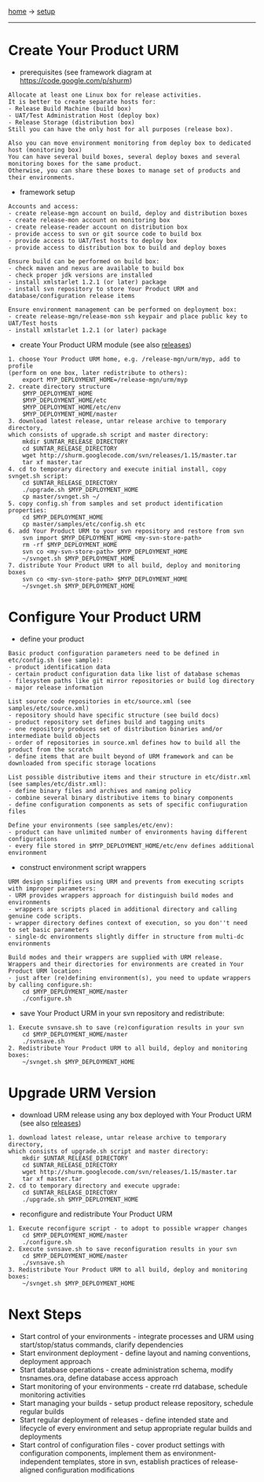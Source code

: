 [home](home.md) -> [setup](setup.md)



---


# Create Your Product URM #

  * prerequisites (see framework diagram at https://code.google.com/p/shurm)
```
Allocate at least one Linux box for release activities.
It is better to create separate hosts for:
- Release Build Machine (build box)
- UAT/Test Administration Host (deploy box)
- Release Storage (distribution box)
Still you can have the only host for all purposes (release box).

Also you can move environment monitoring from deploy box to dedicated host (monitoring box)
You can have several build boxes, several deploy boxes and several monitoring boxes for the same product.
Otherwise, you can share these boxes to manage set of products and their environments.
```
  * framework setup
```
Accounts and access:
- create release-mgn account on build, deploy and distribution boxes
- create release-mon account on monitoring box
- create release-reader account on distribution box
- provide access to svn or git source code to build box
- provide access to UAT/Test hosts to deploy box
- provide access to distribution box to build and deploy boxes

Ensure build can be performed on build box:
- check maven and nexus are available to build box
- check proper jdk versions are installed
- install xmlstarlet 1.2.1 (or later) package
- install svn repository to store Your Product URM and database/configuration release items

Ensure environment management can be performed on deployment box:
- create release-mgn/release-mon ssh keypair and place public key to UAT/Test hosts
- install xmlstarlet 1.2.1 (or later) package
```
  * create Your Product URM module (see also [releases](releases.md))
```
1. choose Your Product URM home, e.g. /release-mgn/urm/myp, add to profile
(perform on one box, later redistribute to others):
	export MYP_DEPLOYMENT_HOME=/release-mgn/urm/myp
2. create directory structure
	$MYP_DEPLOYMENT_HOME
	$MYP_DEPLOYMENT_HOME/etc
	$MYP_DEPLOYMENT_HOME/etc/env
	$MYP_DEPLOYMENT_HOME/master
3. download latest release, untar release archive to temporary directory, 
which consists of upgrade.sh script and master directory:
	mkdir $UNTAR_RELEASE_DIRECTORY
	cd $UNTAR_RELEASE_DIRECTORY
	wget http://shurm.googlecode.com/svn/releases/1.15/master.tar
	tar xf master.tar
4. cd to temporary directory and execute initial install, copy svnget.sh script:
	cd $UNTAR_RELEASE_DIRECTORY
	./upgrade.sh $MYP_DEPLOYMENT_HOME
	cp master/svnget.sh ~/
5. copy config.sh from samples and set product identification properties:
	cd $MYP_DEPLOYMENT_HOME
	cp master/samples/etc/config.sh etc
6. add Your Product URM to your svn repository and restore from svn
	svn import $MYP_DEPLOYMENT_HOME <my-svn-store-path>
	rm -rf $MYP_DEPLOYMENT_HOME
	svn co <my-svn-store-path> $MYP_DEPLOYMENT_HOME
	~/svnget.sh $MYP_DEPLOYMENT_HOME
7. distribute Your Product URM to all build, deploy and monitoring boxes
	svn co <my-svn-store-path> $MYP_DEPLOYMENT_HOME
	~/svnget.sh $MYP_DEPLOYMENT_HOME
```

# Configure Your Product URM #

  * define your product
```
Basic product configuration parameters need to be defined in etc/config.sh (see sample):
- product identification data
- certain product configuration data like list of database schemas
- filesystem paths like git mirror repositories or build log directory
- major release information

List source code repositories in etc/source.xml (see samples/etc/source.xml)
- repository should have specific structure (see build docs)
- product repository set defines build and tagging units
- one repository produces set of distribution binaries and/or intermediate build objects
- order of repositories in source.xml defines how to build all the product from the scratch
- define items that are built beyond of URM framework and can be downloaded from specific storage locations

List possible distributive items and their structure in etc/distr.xml (see samples/etc/distr.xml):
- define binary files and archives and naming policy
- combine several binary distributive items to binary components
- define configuration components as sets of specific confiuguration files

Define your environments (see samples/etc/env):
- product can have unlimited number of environments having different configurations
- every file stored in $MYP_DEPLOYMENT_HOME/etc/env defines additional environment
```
  * construct environment script wrappers
```
URM design simplifies using URM and prevents from executing scripts with improper parameters:
- URM provides wrappers approach for distinguish build modes and environments
- wrappers are scripts placed in additional directory and calling genuine code scripts.
- wrapper directory defines context of execution, so you don''t need to set basic parameters
- single-dc environments slightly differ in structure from multi-dc environments

Build modes and their wrappers are supplied with URM release.
Wrappers and their directories for environments are created in Your Product URM location:
- just after (re)defining environment(s), you need to update wrappers by calling configure.sh:
	cd $MYP_DEPLOYMENT_HOME/master
	./configure.sh
```
  * save Your Product URM in your svn repository and redistribute:
```
1. Execute svnsave.sh to save (re)configuration results in your svn
	cd $MYP_DEPLOYMENT_HOME/master
	./svnsave.sh
2. Redistribute Your Product URM to all build, deploy and monitoring boxes:
	~/svnget.sh $MYP_DEPLOYMENT_HOME
```

# Upgrade URM Version #

  * download URM release using any box deployed with Your Product URM (see also [releases](releases.md))
```
1. download latest release, untar release archive to temporary directory, 
which consists of upgrade.sh script and master directory:
	mkdir $UNTAR_RELEASE_DIRECTORY
	cd $UNTAR_RELEASE_DIRECTORY
	wget http://shurm.googlecode.com/svn/releases/1.15/master.tar
	tar xf master.tar
2. cd to temporary directory and execute upgrade:
	cd $UNTAR_RELEASE_DIRECTORY
	./upgrade.sh $MYP_DEPLOYMENT_HOME
```
  * reconfigure and redistribute Your Product URM
```
1. Execute reconfigure script - to adopt to possible wrapper changes
	cd $MYP_DEPLOYMENT_HOME/master
	./configure.sh
2. Execute svnsave.sh to save reconfiguration results in your svn
	cd $MYP_DEPLOYMENT_HOME/master
	./svnsave.sh
3. Redistribute Your Product URM to all build, deploy and monitoring boxes:
	~/svnget.sh $MYP_DEPLOYMENT_HOME
```

# Next Steps #

  * Start control of your environments - integrate processes and URM using start/stop/status commands, clarify dependencies
  * Start environment deployment - define layout and naming conventions, deployment approach
  * Start database operations - create administration schema, modify tnsnames.ora, define database access approach
  * Start monitoring of your environments - create rrd database, schedule monitoring activities
  * Start managing your builds - setup product release repository, schedule regular builds
  * Start regular deployment of releases - define intended state and lifecycle of every environment and setup appropriate regular builds and deployments
  * Start control of configuration files - cover product settings with configuration components, implement them as environment-independent templates, store in svn, establish practices of release-aligned configuration modifications